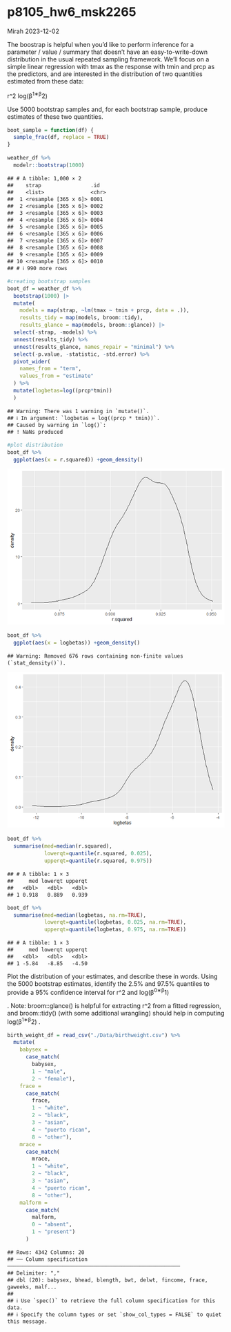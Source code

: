 p8105_hw6_msk2265
================
Mirah
2023-12-02

The boostrap is helpful when you’d like to perform inference for a
parameter / value / summary that doesn’t have an easy-to-write-down
distribution in the usual repeated sampling framework. We’ll focus on a
simple linear regression with tmax as the response with tmin and prcp as
the predictors, and are interested in the distribution of two quantities
estimated from these data:

r^2 log(β<sup>1∗β</sup>2)

Use 5000 bootstrap samples and, for each bootstrap sample, produce
estimates of these two quantities.

``` r
boot_sample = function(df) {
  sample_frac(df, replace = TRUE)
}
```

``` r
weather_df %>% 
  modelr::bootstrap(1000)
```

    ## # A tibble: 1,000 × 2
    ##    strap                .id  
    ##    <list>               <chr>
    ##  1 <resample [365 x 6]> 0001 
    ##  2 <resample [365 x 6]> 0002 
    ##  3 <resample [365 x 6]> 0003 
    ##  4 <resample [365 x 6]> 0004 
    ##  5 <resample [365 x 6]> 0005 
    ##  6 <resample [365 x 6]> 0006 
    ##  7 <resample [365 x 6]> 0007 
    ##  8 <resample [365 x 6]> 0008 
    ##  9 <resample [365 x 6]> 0009 
    ## 10 <resample [365 x 6]> 0010 
    ## # ℹ 990 more rows

``` r
#creating bootstrap samples
boot_df = weather_df %>% 
  bootstrap(1000) |> 
  mutate(
    models = map(strap, ~lm(tmax ~ tmin + prcp, data = .)),
    results_tidy = map(models, broom::tidy),
    results_glance = map(models, broom::glance)) |> 
  select(-strap, -models) %>% 
  unnest(results_tidy) %>% 
  unnest(results_glance, names_repair = "minimal") %>% 
  select(-p.value, -statistic, -std.error) %>% 
  pivot_wider(
    names_from = "term",
    values_from = "estimate"
  ) %>% 
  mutate(logbetas=log((prcp*tmin))
  )
```

    ## Warning: There was 1 warning in `mutate()`.
    ## ℹ In argument: `logbetas = log((prcp * tmin))`.
    ## Caused by warning in `log()`:
    ## ! NaNs produced

``` r
#plot distribution
boot_df %>% 
  ggplot(aes(x = r.squared)) +geom_density()
```

![](p8105_hw6_msk2265_files/figure-gfm/unnamed-chunk-5-1.png)<!-- -->

``` r
boot_df %>% 
  ggplot(aes(x = logbetas)) +geom_density()
```

    ## Warning: Removed 676 rows containing non-finite values (`stat_density()`).

![](p8105_hw6_msk2265_files/figure-gfm/unnamed-chunk-6-1.png)<!-- -->

``` r
boot_df %>% 
  summarise(med=median(r.squared),
            lowerqt=quantile(r.squared, 0.025),
            upperqt=quantile(r.squared, 0.975))
```

    ## # A tibble: 1 × 3
    ##     med lowerqt upperqt
    ##   <dbl>   <dbl>   <dbl>
    ## 1 0.918   0.889   0.939

``` r
boot_df %>% 
  summarise(med=median(logbetas, na.rm=TRUE),
            lowerqt=quantile(logbetas, 0.025, na.rm=TRUE),
            upperqt=quantile(logbetas, 0.975, na.rm=TRUE))
```

    ## # A tibble: 1 × 3
    ##     med lowerqt upperqt
    ##   <dbl>   <dbl>   <dbl>
    ## 1 -5.84   -8.85   -4.50

Plot the distribution of your estimates, and describe these in words.
Using the 5000 bootstrap estimates, identify the 2.5% and 97.5%
quantiles to provide a 95% confidence interval for r^2 and
log(β<sup>0∗β</sup>1)

. Note: broom::glance() is helpful for extracting r^2 from a fitted
regression, and broom::tidy() (with some additional wrangling) should
help in computing log(β<sup>1∗β</sup>2) .

``` r
birth_weight_df = read_csv("./Data/birthweight.csv") %>% 
  mutate(
    babysex = 
      case_match(
        babysex,
        1 ~ "male",
        2 ~ "female"),
    frace =
      case_match(
        frace,
        1 ~ "white",
        2 ~ "black",
        3 ~ "asian",
        4 ~ "puerto rican",
        8 ~ "other"),
    mrace =
      case_match(
        mrace,
        1 ~ "white",
        2 ~ "black",
        3 ~ "asian",
        4 ~ "puerto rican",
        8 ~ "other"),
    malform =
      case_match(
        malform,
        0 ~ "absent",
        1 ~ "present")
      )
```

    ## Rows: 4342 Columns: 20
    ## ── Column specification ────────────────────────────────────────────────────────
    ## Delimiter: ","
    ## dbl (20): babysex, bhead, blength, bwt, delwt, fincome, frace, gaweeks, malf...
    ## 
    ## ℹ Use `spec()` to retrieve the full column specification for this data.
    ## ℹ Specify the column types or set `show_col_types = FALSE` to quiet this message.
